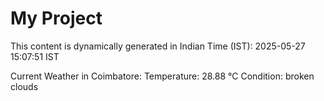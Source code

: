 # My Project

This content is dynamically generated in Indian Time (IST): 2025-05-27 15:07:51 IST


Current Weather in Coimbatore:
Temperature: 28.88 °C
Condition: broken clouds

